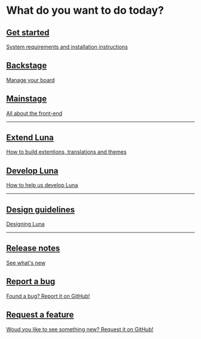 # What do you want to do today?

<div class="option-group">
	<a href="install" class="btn btn-light btn-docs btn-block">
		<div class="row">
			<div class="col-11">
				<h2><i class="fal fa-fw fa-play-circle"></i> Get started</h2>
				<p>System requirements and installation instructions</p>
			</div>
			<div class="col-1 col-arrow">
				<i class="fal fa-fw fa-arrow-right"></i>
			</div>
		</div>
	</a>
	<a href="backstage" class="btn btn-light btn-docs btn-block">
		<div class="row">
			<div class="col-11">
				<h2><i class="fal fa-fw fa-tachometer-alt"></i> Backstage</h2>
				<p>Manage your board</p>
			</div>
			<div class="col-1 col-arrow">
				<i class="fal fa-fw fa-arrow-right"></i>
			</div>
		</div>
	</a>
	<a href="editor" class="btn btn-light btn-docs btn-block">
		<div class="row">
			<div class="col-11">
				<h2><i class="fal fa-fw fa-moon"></i> Mainstage</h2>
				<p>All about the front-end</p>
			</div>
			<div class="col-1 col-arrow">
				<i class="fal fa-fw fa-arrow-right"></i>
			</div>
		</div>
	</a>
	<hr />
	<a href="themes" class="btn btn-light btn-docs btn-block">
		<div class="row">
			<div class="col-11">
				<h2><i class="fal fa-fw fa-puzzle-piece"></i> Extend Luna</h2>
				<p>How to build extentions, translations and themes</p>
			</div>
			<div class="col-1 col-arrow">
				<i class="fal fa-fw fa-arrow-right"></i>
			</div>
		</div>
	</a>
	<a href="tools" class="btn btn-light btn-docs btn-block">
		<div class="row">
			<div class="col-11">
				<h2><i class="fal fa-fw fa-code"></i> Develop Luna</h2>
				<p>How to help us develop Luna</p>
			</div>
			<div class="col-1 col-arrow">
				<i class="fal fa-fw fa-arrow-right"></i>
			</div>
		</div>
	</a>
	<hr />
	<a href="identity" class="btn btn-light btn-docs btn-block">
		<div class="row">
			<div class="col-11">
				<h2><i class="fal fa-fw fa-swatchbook"></i> Design guidelines</h2>
				<p>Designing Luna</p>
			</div>
			<div class="col-1 col-arrow">
				<i class="fal fa-fw fa-arrow-right"></i>
			</div>
		</div>
	</a>
	<hr />
	<a href="../releases" class="btn btn-light btn-docs btn-block">
		<div class="row">
			<div class="col-11">
				<h2><i class="fal fa-fw fa-map-signs"></i> Release notes</h2>
				<p>See what's new</p>
			</div>
			<div class="col-1 col-arrow">
				<i class="fal fa-fw fa-arrow-right"></i>
			</div>
		</div>
	</a>
	<a href="https://github.com/GetLuna/Luna/issues/new?template=bug_report.md
" class="btn btn-light btn-docs btn-block">
		<div class="row">
			<div class="col-11">
				<h2><i class="fal fa-fw fa-bug"></i> Report a bug</h2>
				<p>Found a bug? Report it on GitHub!</p>
			</div>
			<div class="col-1 col-arrow">
				<i class="fal fa-fw fa-arrow-right"></i>
			</div>
		</div>
	</a>
	<a href="https://github.com/GetLuna/Luna/issues/new?template=feature_request.md
" class="btn btn-light btn-docs btn-block">
		<div class="row">
			<div class="col-11">
				<h2><i class="fal fa-fw fa-box-heart"></i> Request a feature</h2>
				<p>Woud you like to see something new? Request it on GitHub!</p>
			</div>
			<div class="col-1 col-arrow">
				<i class="fal fa-fw fa-arrow-right"></i>
			</div>
		</div>
	</a>
</div>